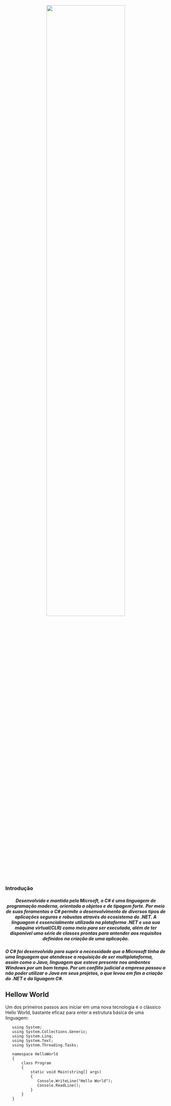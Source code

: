 
<div align="center">
  <img width="70%" src="https://user-images.githubusercontent.com/61476935/115638800-717c8e00-a2e9-11eb-8699-38f4f66e4d86.png">
</div>  

<h3>
  Introdução
</h3>

<h5  align="center">
  Desenvolvida e mantida pela Micrsoft, o C# é uma linguagem de programação moderna, orientada a objetos
  e de tipagem forte. Por meio de suas feramentas o C# permite o desenvolvimento de diversos tipos de aplicações
  seguras e robustas através do ecosistema do .NET. A linguagem é essencialmente utilizada na plataforma .NET e
  usa sua máquina virtual(CLR) como meio para ser executada, além de ter disponível uma série de classes prontas
  para antender aos requisitos definidos na criação de uma aplicação.
</h5>
<h5>
  O C# foi desenvolvido para suprir a necessidade que a Microsoft tinha de uma linguagem que atendesse a requisição
  de ser multiplataforma, assim como o Java, linguagem que esteve presente nos ambentes Windows por um bom tempo.
  Por um conflito judicial a empresa passou a não poder utilizar o Java em seus projetos, o que levou em fim a
  criação do .NET e da liguagem C#.
</h5>

<h2>Hellow World</h2>

Um dos primeiros passos aos iniciar em uma nova tecnologia é o clássico Hello World,
bastante eficaz para enter a estrutura básica de uma linguagem:

       using System;
       using System.Collections.Generic;
       using System.Linq;
       using System.Text;
       using System.Threading.Tasks;

       namespace HelloWorld
       {
           class Program
           {
               static void Main(string[] args)
               {
                  Console.WriteLine("Hello World");
                  Console.ReadLine();
               }
           }
       }
    
